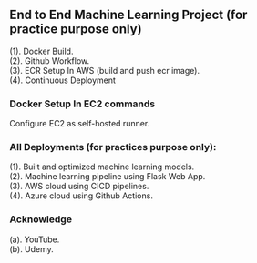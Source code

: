 ## End to End Machine Learning Project (for practice purpose only)
(1). Docker Build.\
(2). Github Workflow.\
(3). ECR Setup In AWS (build and push ecr image). \
(4). Continuous Deployment

### Docker Setup In EC2 commands
Configure EC2 as self-hosted runner.

### All Deployments (for practices purpose only):
(1). Built and optimized machine learning models. \
(2). Machine learning pipeline using Flask Web App. \
(3). AWS cloud using CICD pipelines. \
(4). Azure cloud using Github Actions.

### Acknowledge
(a). YouTube. \
(b). Udemy.
